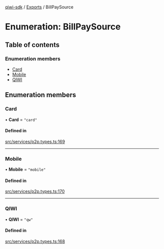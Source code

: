 [qiwi-sdk](../README.md) / [Exports](../modules.md) / BillPaySource

# Enumeration: BillPaySource

## Table of contents

### Enumeration members

- [Card](BillPaySource.md#card)
- [Mobile](BillPaySource.md#mobile)
- [QIWI](BillPaySource.md#qiwi)

## Enumeration members

### Card

• **Card** = `"card"`

#### Defined in

[src/services/p2p.types.ts:169](https://github.com/AlexXanderGrib/node-qiwi-sdk/blob/e7b0b44/src/services/p2p.types.ts#L169)

___

### Mobile

• **Mobile** = `"mobile"`

#### Defined in

[src/services/p2p.types.ts:170](https://github.com/AlexXanderGrib/node-qiwi-sdk/blob/e7b0b44/src/services/p2p.types.ts#L170)

___

### QIWI

• **QIWI** = `"qw"`

#### Defined in

[src/services/p2p.types.ts:168](https://github.com/AlexXanderGrib/node-qiwi-sdk/blob/e7b0b44/src/services/p2p.types.ts#L168)
